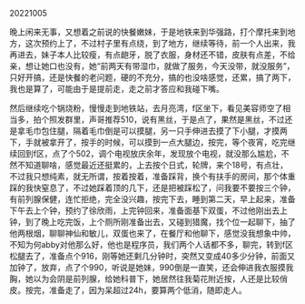20221005

晚上闲来无事，又想着之前说的快餐嫩妹，于是地铁来到华强路，打个摩托来到地方，这次预约上了，不过村子里有点绕，到了地方，继续等待，前一个人出来，我再进去，妹子本人比较瘦，有点龅牙，脱了衣服，身材还不错，皮肤有点差，不给亲，想让她口也没有，她“前两天有带湿巾，就做了服务，今天没带，就没服务”，只好开搞，还是快餐的老问题，硬的不充分，搞的也没啥感觉，还累，搞了两下，我也是算了，可能由于是提前走，走之前才答应和我碰下嘴。

然后继续吃个锅烧粉，慢慢走到地铁站，去月亮湾，f区坐下，看见美容师空了相当多，拍个照发群里，声哥推荐510，说有黑丝，于是点了，果然是黑丝，不过还是拿毛巾包住腿，隔着毛巾倒是可以摸腿，另一只手伸进去摸了下小腿，才摸两下，手就被拿开了，按手的时候，可以摸到一点大腿边，按完，等个夜宵，吃完继续回到f区，点了个502，调个电视放庆余年，发现放个电视，就没那么尴尬，不然不知道聊啥，感觉最近还挺累的，上去按个日式，轮牌，来个18号，有点壮，不过我只想纯素，就无所谓，按着按着，准备踩背，换个有扶手的房间，那个体重踩的我快窒息了，不过她踩着顶的几下，还是把被踩松了，问我要不要按三个钟，有前列腺保健，连忙拒绝，完全没兴趣，按完下去，睡到第二天，早上起来，准备下午去上个钟，预约了徐欣雨，上完钟回来，准备面基下双蛋，不过他刚出去上钟，到了晚上吃完饭，上个厕所刚准备出去，又碰到猎魔，找个位一起聊下，抽了他两根烟，聊聊神仙和敏儿，双蛋也来了，在餐厅和他聊下，感觉没我想象中帅，不知为何abby对他那么好，他也是程序员，我们两个人话都不多，聊完，转到f区松腿去了，准备点个916，刚等她还剩几分钟时，突然又变成40多少分钟，前面又加钟了，放弃，点了个990，听说是她妹，990倒是一直笑，还会伸进我衣服摸我胸，她以为会阴是前列腺，给她科普下，她居然往我菊花附近按，人还是比较俏皮。按完，准备走了，因为呆超过24h，要算两个低消，随即走人。

